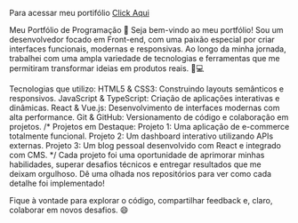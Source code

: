 Para acessar meu portifólio 
<a href="https://alyssondemari.github.io/Portifolio/">Click Aqui</a>

Meu Portfólio de Programação 🚀
Seja bem-vindo ao meu portfólio! Sou um desenvolvedor focado em Front-end, com uma paixão especial por criar interfaces funcionais, modernas e responsivas. Ao longo da minha jornada, trabalhei com uma ampla variedade de tecnologias e ferramentas que me permitiram transformar ideias em produtos reais. 🎨💻

Tecnologias que utilizo:
HTML5 & CSS3: Construindo layouts semânticos e responsivos.
JavaScript & TypeScript: Criação de aplicações interativas e dinâmicas.
React & Vue.js: Desenvolvimento de interfaces modernas com alta performance.
Git & GitHub: Versionamento de código e colaboração em projetos.
/* Projetos em Destaque:
Projeto 1: Uma aplicação de e-commerce totalmente funcional.
Projeto 2: Um dashboard interativo utilizando APIs externas.
Projeto 3: Um blog pessoal desenvolvido com React e integrado com CMS. */
Cada projeto foi uma oportunidade de aprimorar minhas habilidades, superar desafios técnicos e entregar resultados que me deixam orgulhoso. Dê uma olhada nos repositórios para ver como cada detalhe foi implementado!

Fique à vontade para explorar o código, compartilhar feedback e, claro, colaborar em novos desafios. 😄
